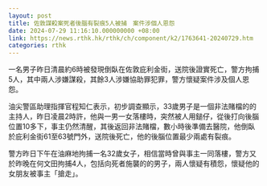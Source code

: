 ```yaml
---
layout: post
title: 佐敦謀殺案死者後腦有裂痕5人被捕　案件涉個人恩怨
date: 2024-07-29 11:16:10.000000000 +08:00
link: https://news.rthk.hk/rthk/ch/component/k2/1763641-20240729.htm
categories: rthk
---
```


一名男子昨日清晨約6時被發現倒臥在佐敦庇利金街，送院後證實死亡，警方拘捕5人，其中兩人涉嫌謀殺，其餘3人涉嫌協助罪犯罪，警方懷疑案件涉及個人恩怨。

油尖警區助理指揮官程知仁表示，初步調查顯示，33歲男子是一個非法賭檔的的主持人，昨日凌晨2時許，他與一男一女落樓時，突然被人用鎚仔，從後打向後腦位置10多下，事主仍然清醒，其後返回非法賭檔，數小時後準備去醫院，他倒臥於庇利金街61至63號門外，送院後死亡，他的後腦位置最少兩處有裂痕。

警方昨日下午在油麻地拘捕一名32歲女子，相信當時曾與事主一同落樓，警方又於昨晚在何文田拘捕4人，包括向死者施襲的的男子，兩人懷疑有積怨，懷疑他的女朋友被事主「搶走」。
